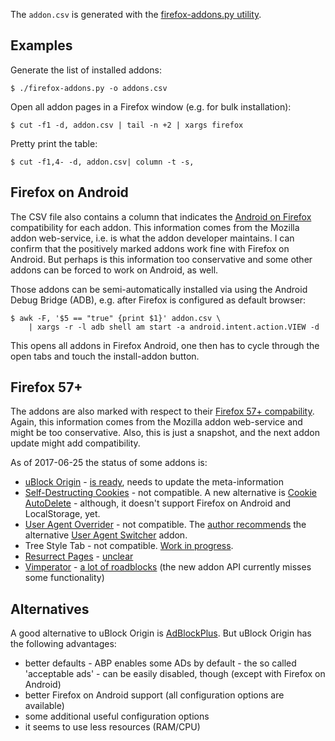 The `addon.csv` is generated with the [firefox-addons.py utility][1].

## Examples

Generate the list of installed addons:

    $ ./firefox-addons.py -o addons.csv

Open all addon pages in a Firefox window (e.g. for bulk installation):

    $ cut -f1 -d, addon.csv | tail -n +2 | xargs firefox

Pretty print the table:

    $ cut -f1,4- -d, addon.csv| column -t -s,

## Firefox on Android

The CSV file also contains a column that indicates the [Android
on Firefox][ffa] compatibility for each addon. This information
comes from the Mozilla addon web-service, i.e. is what the addon
developer maintains. I can confirm that the positively marked
addons work fine with Firefox on Android. But perhaps is this
information too conservative and some other addons can be forced
to work on Android, as well.

Those addons can be semi-automatically installed via using the
Android Debug Bridge (ADB), e.g. after Firefox is configured as
default browser:

    $ awk -F, '$5 == "true" {print $1}' addon.csv \
        | xargs -r -l adb shell am start -a android.intent.action.VIEW -d

This opens all addons in Firefox Android, one then has to cycle
through the open tabs and touch the install-addon button.

## Firefox 57+

The addons are also marked with respect to their [Firefox 57+
compability][ff57]. Again, this information comes from the
Mozilla addon web-service and might be too conservative. Also,
this is just a snapshot, and the next addon update might add
compatibility.

As of 2017-06-25 the status of some addons is:

- [uBlock Origin][2] - [is ready][3], needs to update the meta-information
- [Self-Destructing Cookies][4] - not compatible. A new alternative is
  [Cookie AutoDelete][5] - although, it doesn't support Firefox on
  Android and LocalStorage, yet.
- [User Agent Overrider][6] - not compatible. The [author recommends][8]
  the alternative [User Agent Switcher][7] addon.
- Tree Style Tab - not compatible. [Work in progress][9].
- [Resurrect Pages][10] - [unclear][11]
- [Vimperator][12] - [a lot of roadblocks][13] (the new addon API
  currently misses some functionality)


## Alternatives

A good alternative to uBlock Origin is [AdBlockPlus][abp]. But
uBlock Origin has the following advantages:

- better defaults - ABP enables some ADs by default - the so
  called 'acceptable ads' - can be easily disabled, though
  (except with Firefox on Android)
- better Firefox on Android support (all configuration options
  are available)
- some additional useful configuration options
- it seems to use less resources (RAM/CPU)




[1]: https://github.com/gsauthof/utility#firefox-addons
[2]: https://addons.mozilla.org/en-US/firefox/addon/ublock-origin/
[3]: https://github.com/gorhill/uBlock/issues/622
[4]: https://addons.mozilla.org/en-US/firefox/addon/self-destructing-cookies/
[5]: https://addons.mozilla.org/en-US/firefox/addon/cookie-autodelete/
[6]: https://addons.mozilla.org/en-US/firefox/addon/user-agent-overrider/
[7]: https://addons.mozilla.org/en-US/firefox/addon/uaswitcher/
[8]: https://github.com/muzuiget/user_agent_overrider
[9]: https://github.com/piroor/treestyletab/issues/1224
[10]: https://addons.mozilla.org/en-US/firefox/addon/resurrect-pages/
[11]: https://github.com/arantius/resurrect-pages/issues/26
[12]: https://addons.mozilla.org/en-US/firefox/addon/vimperator/
[13]: https://github.com/vimperator/vimperator-labs/issues/705
[ff]: https://en.wikipedia.org/wiki/Firefox
[ffa]: https://play.google.com/store/apps/details?id=org.mozilla.firefox
[ff57]: https://blog.mozilla.org/addons/2017/02/16/the-road-to-firefox-57-compatibility-milestones/
[abp]: https://addons.mozilla.org/en-US/firefox/addon/adblock-plus/
